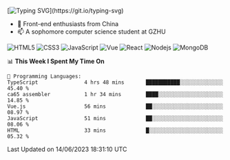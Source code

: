 
[![Typing SVG](https://readme-typing-svg.herokuapp.com?font=Fira+Code&pause=1000&center=%E5%81%87&vCenter=%E5%81%87&width=435&lines=Hi%2CI+am+Tycho!)](https://git.io/typing-svg)
<!--
**Tycho457/Tycho457** is a ✨ _special_ ✨ repository because its `README.md` (this file) appears on your GitHub profile.

Here are some ideas to get you started:

- 🔭 I’m currently working on ...
- 🌱 I’m currently learning ...
- 👯 I’m looking to collaborate on ...
- 🤔 I’m looking for help with ...
- 💬 Ask me about ...
- 📫 How to reach me: ...
- 😄 Pronouns: ...
- ⚡ Fun fact: ...
-->
- 🌱 Front-end enthusiasts from China
- 📫 A sophomore computer science student at GZHU

![HTML5](https://img.shields.io/badge/-HTML5-E34F26?style=flat-square&logo=html5&logoColor=white)
![CSS3](https://img.shields.io/badge/-CSS3-1572B6?style=flat-square&logo=css3)
![JavaScript](https://img.shields.io/badge/-JavaScript-oringe?style=flat-square&logo=javascript)
![Vue](https://img.shields.io/badge/-vue-green?style=green&logo=vue)
![React](https://img.shields.io/badge/-React-45b8d8?style=flat-square&logo=react&logoColor=white)
![Nodejs](https://img.shields.io/badge/-Nodejs-c0ebd?style=flat-square&logo=Node.js)
![MongoDB](https://img.shields.io/badge/-MongoDB-13aa52?style=flat-square&logo=mongodb&logoColor=white)

<!--START_SECTION:waka-->
📊 **This Week I Spent My Time On** 

```text
💬 Programming Languages: 
TypeScript               4 hrs 48 mins       ███████████░░░░░░░░░░░░░░   45.40 % 
ca65 assembler           1 hr 34 mins        ████░░░░░░░░░░░░░░░░░░░░░   14.85 % 
Vue.js                   56 mins             ██░░░░░░░░░░░░░░░░░░░░░░░   08.97 % 
JavaScript               51 mins             ██░░░░░░░░░░░░░░░░░░░░░░░   08.06 % 
HTML                     33 mins             █░░░░░░░░░░░░░░░░░░░░░░░░   05.32 % 
```


 Last Updated on 14/06/2023 18:31:10 UTC
<!--END_SECTION:waka-->

